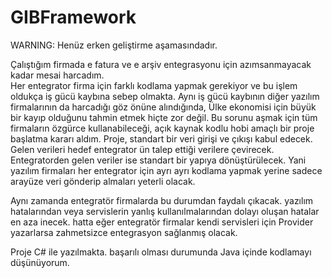 # GIBFramework

WARNING: Henüz erken geliştirme aşamasındadır. 

Çalıştığım firmada e fatura ve e arşiv entegrasyonu için azımsanmayacak kadar mesai harcadım.  
Her entegrator firma için farklı kodlama yapmak gerekiyor ve bu işlem oldukça iş gücü kaybına sebep olmakta. 
Aynı iş gücü kaybının diğer yazılım firmalarının da harcadığı göz önüne alındığında, 
Ülke ekonomisi için büyük bir kayıp olduğunu tahmin etmek hiçte zor değil. 
Bu sorunu aşmak için tüm firmaların özgürce kullanabileceği, açık kaynak kodlu hobi amaçlı bir proje başlatma kararı aldım. 
Proje, standart bir veri girişi ve çıkışı kabul edecek. 
Gelen verileri hedef entegrator ün talep ettiği verilere çevirecek. 
Entegratorden gelen veriler ise standart bir yapıya dönüştürülecek. 
Yani yazılım firmaları her entegrator için ayrı ayrı kodlama yapmak yerine sadece arayüze veri gönderip almaları yeterli olacak. 

Aynı zamanda entegratör firmalarda bu durumdan faydalı çıkacak. yazılım hatalarından veya servislerin yanlış kullanılmalarından dolayı
oluşan hatalar en aza inecek. hatta eğer entegratör firmalar kendi servisleri için Provider yazarlarsa zahmetsizce 
entegrasyon sağlanmış olacak.

Proje C# ile yazılmakta. başarılı olması durumunda Java içinde kodlamayı düşünüyorum.
